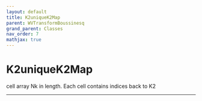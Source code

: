 ```yaml
---
layout: default
title: K2uniqueK2Map
parent: WVTransformBoussinesq
grand_parent: Classes
nav_order: 7
mathjax: true
---
```


#  K2uniqueK2Map

cell array Nk in length. Each cell contains indices back to K2


---

